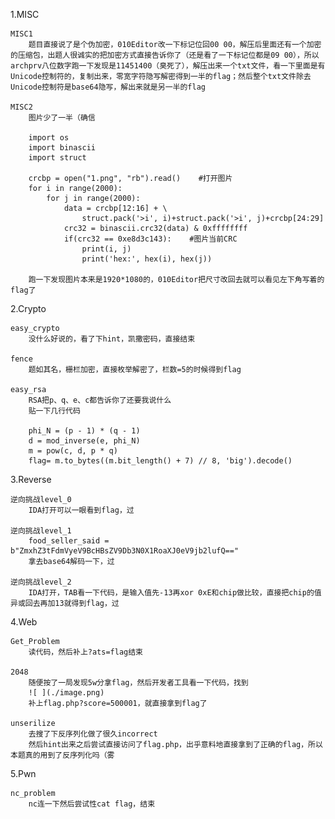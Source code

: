 1.MISC
    
    MISC1
        题目直接说了是个伪加密，010Editor改一下标记位回00 00，解压后里面还有一个加密的压缩包，出题人很诚实的把加密方式直接告诉你了（还是看了一下标记位都是09 00），所以archprv八位数字跑一下发现是11451400（臭死了），解压出来一个txt文件，看一下里面是有Unicode控制符的，复制出来，零宽字符隐写解密得到一半的flag；然后整个txt文件除去Unicode控制符是base64隐写，解出来就是另一半的flag

    MISC2
        图片少了一半（确信

        import os
        import binascii
        import struct

        crcbp = open("1.png", "rb").read()    #打开图片
        for i in range(2000):
            for j in range(2000):
                data = crcbp[12:16] + \
                    struct.pack('>i', i)+struct.pack('>i', j)+crcbp[24:29]
                crc32 = binascii.crc32(data) & 0xffffffff
                if(crc32 == 0xe8d3c143):    #图片当前CRC
                    print(i, j)
                    print('hex:', hex(i), hex(j))

        跑一下发现图片本来是1920*1080的，010Editor把尺寸改回去就可以看见左下角写着的flag了

2.Crypto

    easy_crypto
        没什么好说的，看了下hint，凯撒密码，直接结束

    fence
        题如其名，栅栏加密，直接枚举解密了，栏数=5的时候得到flag

    easy_rsa
        RSA把p、q、e、c都告诉你了还要我说什么
        贴一下几行代码

        phi_N = (p - 1) * (q - 1)
        d = mod_inverse(e, phi_N)
        m = pow(c, d, p * q)
        flag= m.to_bytes((m.bit_length() + 7) // 8, 'big').decode()

3.Reverse

    逆向挑战level_0
        IDA打开可以一眼看到flag，过

    逆向挑战level_1
        food_seller_said = b"ZmxhZ3tFdmVyeV9BcHBsZV9Db3N0X1RoaXJ0eV9jb2lufQ=="
        拿去base64解码一下，过

    逆向挑战level_2
        IDA打开，TAB看一下代码，是输入值先-13再xor 0xE和chip做比较，直接把chip的值异或回去再加13就得到flag，过

4.Web

    Get_Problem
        读代码，然后补上?ats=flag结束

    2048
        随便按了一局发现5w分拿flag，然后开发者工具看一下代码，找到
        ![ ](./image.png)
        补上flag.php?score=500001，就直接拿到flag了

    unserilize
        去搜了下反序列化做了很久incorrect
        然后hint出来之后尝试直接访问了flag.php，出乎意料地直接拿到了正确的flag，所以本题真的用到了反序列化吗（雾

5.Pwn

    nc_problem
        nc连一下然后尝试性cat flag，结束